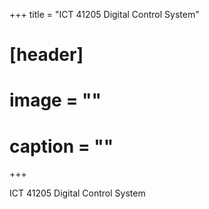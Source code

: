 +++
title = "ICT 41205 Digital Control System"

# [header]
# image = ""
# caption = ""
+++

ICT 41205 Digital Control System
